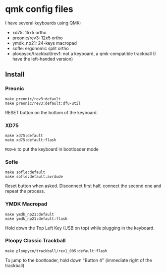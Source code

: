 # qmk config files

I have several keyboards using QMK:
- xd75: 15x5 ortho
- preonic/rev3: 12x5 ortho
- ymdk_np21: 24-keys macropad
- sofle: ergonomic split ortho
- ploopyco/trackball/rev1: not a keyboard, a qmk-compatible trackball (I have the left-handed version)

## Install

### Preonic

```
make preonic/rev3:default
make preonic/rev3:default:dfu-util
```

RESET button on the bottom of the keyboard.

### XD75

```
make xd75:default
make xd75:default:flash
```

`MOD+k` to put the keyboard in bootloader mode

### Sofle

```
make sofle:default
make sofle:default:avrdude
```

Reset button when asked.
Disconnect first half, connect the second one and repeat the process.

### YMDK Macropad

```
make ymdk_np21:default
make ymdk_np21:default:flash
```

Hold down the Top Left Key (USB on top) while plugging in the keyboard.

### Ploopy Classic Trackball

```
make ploopyco/trackball/rev1_005:default:flash
```

To jump to the bootloader, hold down "Button 4" (immediate right of the trackball)

